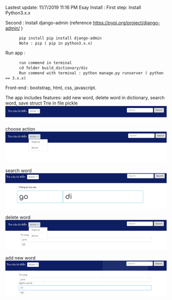 Lastest update: 11/7/2019 11:16 PM 
Esay Install :
  First step: Install Python3.x.x
      
  Second :  Install django-admin (reference https://pypi.org/project/django-admin/ )
        
          pip install pip install django-admin 
          Note : pip ( pip in python3.x.x) 
  Run app :
          
          run commend in terminal
          cd folder build_dictionary/dic
          Run commend with terminal : python manage.py runserver ( python == 3.x.x)
  Front-end : bootstrap, html, css, javascript.
  
  The app includes features: add new word, delete word in dictionary, search word, save struct Trie in file pickle
  ![Alt text](main.PNG)
  
  choose action
  ![Alt text](choose.PNG)
  
  search word
  ![Alt text](find.PNG)

  delete word 
  ![Alt text](xoatu.PNG)

  add new word
  ![Alt text](add_word.PNG)
